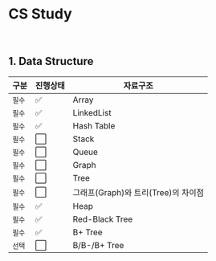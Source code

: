 # CS Study

<br>

## 1. Data Structure

| 구분 | 진행상태 | 자료구조 |
| ------ | ------ | ------ |
| `필수` | :white_check_mark: | Array |
| `필수` | :white_check_mark: | LinkedList|
| `필수` | :white_check_mark: | Hash Table|
| `필수` | :white_large_square: | Stack |
| `필수` | :white_large_square: | Queue |
| `필수` | :white_large_square: | Graph |
| `필수` | :white_large_square: | Tree |
| `필수` | :white_large_square: | 그래프(Graph)와 트리(Tree)의 차이점 |
| `필수` | :white_check_mark: | Heap |
| `필수` | :white_check_mark: | Red-Black Tree |
| `필수` | :white_check_mark: | B+ Tree |
| `선택` | :white_large_square: | B/B-/B+ Tree |
